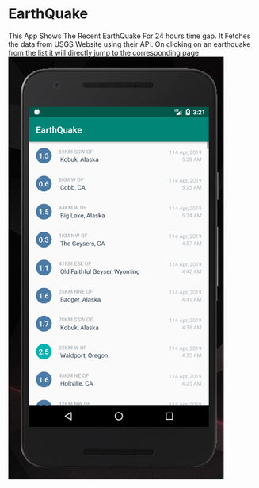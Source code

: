 # EarthQuake
This App Shows The Recent EarthQuake For 24 hours time gap. It Fetches the data from USGS Website using their API. On clicking on an earthquake from the list it will directly jump to the corresponding page
![](img/EathQuake.PNG)
